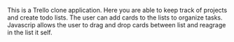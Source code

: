 This is a Trello clone application. Here you are able to keep track of projects and create todo lists. The user can add cards to the lists to organize tasks. Javascrip allows the user to drag and drop cards between list and reagrage in the list it self. 
